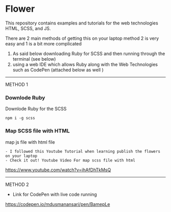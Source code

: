 # Flower
This repository contains examples and tutorials for the web technologies HTML, SCSS, and JS.

There are 2 main methods of getting this on your laptop method 2 is very easy and 1 is a bit more complicated 

1) As said below downloading Ruby for SCSS and then running through the terminal (see below)
2) using a web IDE which allows Ruby along with the Web Technologies such as CodePen (attached below as well )

-----------------------------------------------------------------------------------------------------------------

METHOD 1

### Downlode Ruby 
Downlode Ruby for the SCSS
```
npm i -g scss
```

### Map SCSS file with HTML

map js file with html file 

```
- I followed this Youtube Tutorial when learning publish the flowers on your laptop
- Check it out! Youtube Video For map scss file with html
```

https://www.youtube.com/watch?v=ihAfDhTkMsQ



--------------------------------------------------------------------------------------------------------------

METHOD 2

- Link for CodePen with live code running

https://codepen.io/mdusmanansari/pen/BamepLe

